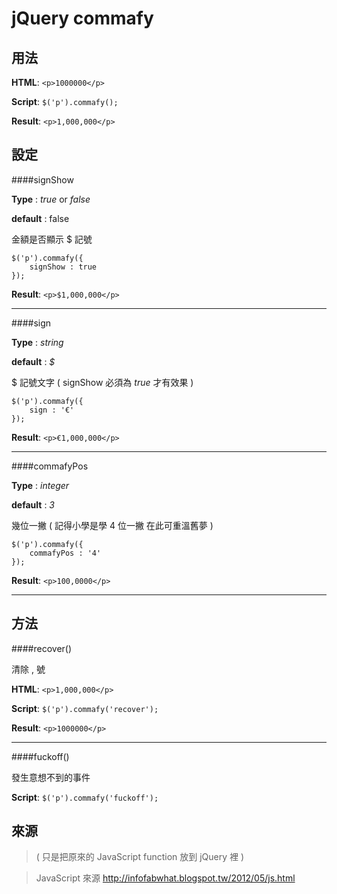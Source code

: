 # jQuery commafy


## 用法

**HTML**:
`<p>1000000</p>`

**Script**:
`$('p').commafy();`

**Result**:
`<p>1,000,000</p>`

## 設定

####signShow

**Type**  : *true* or *false*

**default** : false

金額是否顯示 $ 記號

    $('p').commafy({
        signShow : true
    });


**Result**: `<p>$1,000,000</p>`

***

####sign

**Type**  : *string*

**default** : *$*

 $ 記號文字 ( signShow 必須為 *true* 才有效果 )

    $('p').commafy({
        sign : '€'
    });


**Result**: `<p>€1,000,000</p>`

***

####commafyPos

**Type**  : *integer*

**default** : *3*

 幾位一撇 ( 記得小學是學 4 位一撇 在此可重溫舊夢 )

    $('p').commafy({
        commafyPos : '4'
    });


**Result**: `<p>100,0000</p>`

***

## 方法

####recover()

清除 , 號

**HTML**:
`<p>1,000,000</p>`

**Script**:
`$('p').commafy('recover');`

**Result**:
`<p>1000000</p>`


***

####fuckoff()

 發生意想不到的事件

**Script**:
`$('p').commafy('fuckoff');`

## 來源

>( 只是把原來的 JavaScript function 放到 jQuery 裡 )

>JavaScript 來源
<http://infofabwhat.blogspot.tw/2012/05/js.html>
